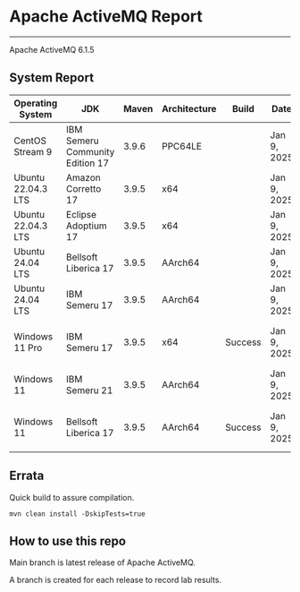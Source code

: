 # Apache ActiveMQ Report
--- 

Apache ActiveMQ 6.1.5

## System Report

| Operating System    | JDK       | Maven | Architecture | Build | Date  | Notes |
|---------------------|-----------|-------|--------------|-------|-------|-------|
| CentOS Stream 9         | IBM Semeru Community Edition 17   | 3.9.6 | PPC64LE      |  | Jan 9, 2025 | |
| Ubuntu 22.04.3 LTS          | Amazon Corretto 17   | 3.9.5 | x64      |  | Jan 9, 2025 |  |
| Ubuntu 22.04.3 LTS          | Eclipse Adoptium 17   | 3.9.5 | x64      |  | Jan 9, 2025 |  |
| Ubuntu 24.04 LTS          | Bellsoft Liberica 17   | 3.9.5 | AArch64      |  | Jan 9, 2025 |  |
| Ubuntu 24.04 LTS          | IBM Semeru 17   | 3.9.5 | AArch64      |   | Jan 9, 2025 |  |
| Windows 11 Pro          | IBM Semeru 17  | 3.9.5 | x64      |  Success | Jan 9, 2025 | Failed Journal Recovery Test |
| Windows 11           | IBM Semeru 21  | 3.9.5 | AArch64      |   | Jan 9, 2025 | |
| Windows 11           | Bellsoft Liberica 17  | 3.9.5 | AArch64      | Success  | Jan 9, 2025 | Failed Journal Recovery Test |


## Errata


Quick build to assure compilation. 
```
mvn clean install -DskipTests=true
```

## How to use this repo

Main branch is latest release of Apache ActiveMQ.

A branch is created for each release to record lab results.
